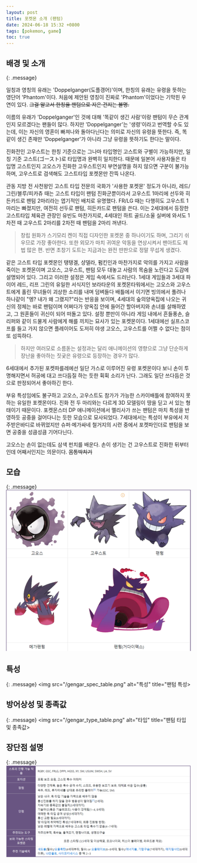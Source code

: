 ```yaml
---
layout: post
title: 포켓몬 소개 (팬텀)
date: 2024-06-18 15:32 +0800
tags: [pokemon, game]
toc: true
---
```

## 배경 및 소개
{: .message}

일칭과 영칭의 유래는 'Doppelganger(도플갱어)'이며, 한칭의 유래는 유령을 뜻하는 영단어 'Phantom'이다. 처음에 제안된 영칭이 진짜로 'Phantom'이었다는 기막힌 우연이 있다.
<del> 그걸 알고서 한칭을 팬텀으로 지은 건지는 불명.</del>

이름의 유래가 'Doppelganger'인 것에 대해 '똑같이 생긴 사람'이랑 팬텀이 무슨 관계인지 모르겠다는 팬들이 많다. 하지만 'Doppelganger'는 '생령'이라고 번역할 수도 있는데, 이는 자신의 영혼이 빠져나와 돌아다닌다는 의미로 자신의 유령을 뜻한다. 즉, 똑같이 생긴 존재만 'Doppelganger'가 아니라 그냥 유령을 뜻하기도 한다는 말이다.

진화전인 고우스트는 한칭 기준으로는 그나마 타입명인 고스트와 구별이 가능하지만, 일칭 기준 고스트(ゴースト)로 타입명과 완벽히 일치한다. 때문에 일본어 사용자들은 타입명 고스트인지 고오스가 진화한 고우스트인지 부연설명을 하지 않으면 구분이 불가능하며, 고우스트로 검색해도 고스트타입 포켓몬만 잔뜩 나온다.

관동 지방 전 사천왕인 고스트 타입 전문의 국화가 '사용한 포켓몬' 정도가 아니라, 레드/그린/블루/피카츄 때는 고스트 타입이 팬텀 진화군뿐이라서 고우스트 1마리에 선두와 히든카드로 팬텀 2마리라는 엽기적인 배치로 유명했다. FR/LG 때는 다행히도 고우스트 1마리는 빠졌지만, 여전히 선두로 팬텀, 히든카드로 팬텀을 쓴다. 이는 2세대에서 등장한 고스트타입 체육관 관장인 유빈도 마찬가지로, 4세대인 하트 골드/소울 실버에 와서도 1차전 때 고우스트 2마리를 2차전 때 팬텀을 2마리 꺼낸다.

> 창립 원화가 스기모리 켄이 직접 디자인한 포켓몬 중 하나이기도 하며, 그리기 쉬우므로 가장 좋아한다. 또한 외모가 마치 귀여운 악동을 연상시켜서 팬아트도 제법 많은 편. 반면 초창기 도트는 지금과는 완전 딴판으로 정말 무섭게 생겼다.

같은 고스트 타입 포켓몬인 탱탱겔, 샹델라, 펌킨인과 마찬가지로 악의를 가지고 사람을 죽이는 포켓몬이며 고오스, 고우스트, 팬텀 모두 대놓고 사람의 목숨을 노린다고 도감에 설명되어 있다. 그리고 이러한 설정은 게임 속에서도 드러난다. 1세대 게임들과 3세대 파이어 레드, 리프 그린의 유일한 서식지인 보라타운의 포켓몬타워에서는 고오스와 고우스트에게 홀린 무녀들이 괴상한 소리를 내며 덤벼들다 배틀에서 이기면 빙의에서 풀려나 하나같이 "엥? 내가 왜 그랬지?"라는 반응을 보이며, 4세대의 숲의양옥집에 나오는 귀신의 정체는 바로 팬텀이며 어쩌다가 양옥집 안에 들어간 할아버지와 손녀를 살해하였고, 그 원혼들이 귀신이 되어 떠돌고 있다. 설정 뿐만이 아니라 게임 내에서 흔들풍손, 슬리퍼와 같이 드물게 사람에게 해를 끼치는 묘사가 있는 포켓몬이다. 1세대에선 실프스코프를 들고 가지 않으면 플레이어도 도저히 야생 고오스, 고우스트를 어쩔 수 없다는 점이 또 섬뜩하다.

> 하지만 여러모로 소름돋는 설정과는 달리 애니메이션의 영향으로 그냥 단순하게 장난을 좋아하는 짓궂은 유령으로 등장하는 경우가 많다.

6세대에서 추가된 포켓파를레에선 일단 가스로 이루어진 유령 포켓몬이다 보니 손이 투명해지면서 허공에 대고 쓰다듬질 하는 듯한 휙휙 소리가 난다. 그래도 일단 쓰다듬은 것으로 판정되어서 좋아하긴 한다.

부유 특성임에도 불구하고 고오스, 고우스트도 참가가 가능한 스카이배틀에 참여하지 못하는 유일한 포켓몬이다. 진화 전 두 마리와는 다르게 3D 모델링이 땅을 딛고 서 있는 형태이기 때문이다. 포켓몬스터 DP 애니메이션에서 멜리사가 쓰는 팬텀은 마치 특성을 반영하듯 공중을 걸어다니는 듯한 모습으로 묘사되었다. 7세대에서는 특성이 부유에서 저주받은바디로 바뀌었지만 슈퍼·메가싸네 철거지의 시련 중에서 포켓파인더로 팬텀을 보면 공중을 성큼성큼 기어다닌다.

고오스는 손이 없는데도 삼색 펀치를 배운다. 손이 생기는 건 고우스트로 진화한 뒤부터인데 어째서인지는 의문이다. <del>몸통박치기</del>

## 모습
{: .message}
<img src="/gengar_evol_table.png" alt="진화" title="팬텀 모습">

## 특성
{: .message}
<img src="/gengar_spec_table.png" alt="특성" title="팬텀 특성>

## 방어상성 및 종족값
{: .message}
<img src="/gengar_type_table.png" alt="타입" title="팬텀 타입 및 종족값>

## 장단점 설명
{: .message}
<img src="/gengar_story_table.png" alt="스토리" title="팬텀 스토리">